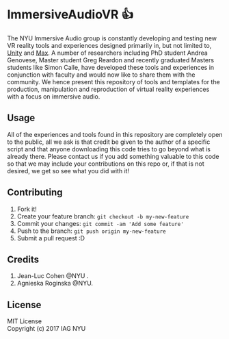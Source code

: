 # ImmersiveAudioVR :+1:
The NYU Immersive Audio group is constantly developing and testing new VR reality tools and experiences designed primarily in, but not limited to, [Unity](https://unity3d.com/) and [Max](https://cycling74.com/). A number of researchers including PhD student Andrea Genovese, Master student Greg Reardon and recently graduated Masters students like Simon Calle, have developed these tools and experiences in conjunction with faculty and would now like to share them with the community. We hence present this repository of tools and templates for the production, manipulation and reproduction of virtual reality experiences with a focus on immersive audio.

<!-- Look, a list!

 * foo
 * bar
 * baz -->
<!-- And here's some code!

```javascript
$(function(){
  $('div').html('I am a div.');
});
``` -->

## Usage

All of the experiences and tools found in this repository are completely open to the public, all we ask is that credit be given to the author of a specific script and that anyone downloading this code tries to go beyond what is already there. Please contact us if you add something valuable to this code so that we may include your contributions on this repo or, if that is not desired, we get so see what you did with it!

## Contributing
1. Fork it!
2. Create your feature branch: `git checkout -b my-new-feature`
3. Commit your changes: `git commit -am 'Add some feature'`
4. Push to the branch: `git push origin my-new-feature`
5. Submit a pull request :D

<!-- ## History
TODO: Write history -->

## Credits

1. Jean-Luc Cohen @NYU .
2. Agnieska Roginska @NYU.

## License

MIT License      
Copyright (c) 2017 IAG NYU
